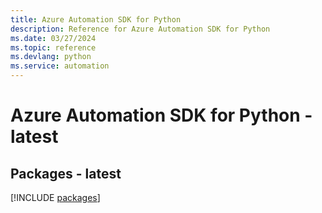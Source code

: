 ```yaml
---
title: Azure Automation SDK for Python
description: Reference for Azure Automation SDK for Python
ms.date: 03/27/2024
ms.topic: reference
ms.devlang: python
ms.service: automation
---
```

# Azure Automation SDK for Python - latest
## Packages - latest
[!INCLUDE [packages](automation-index.md)]